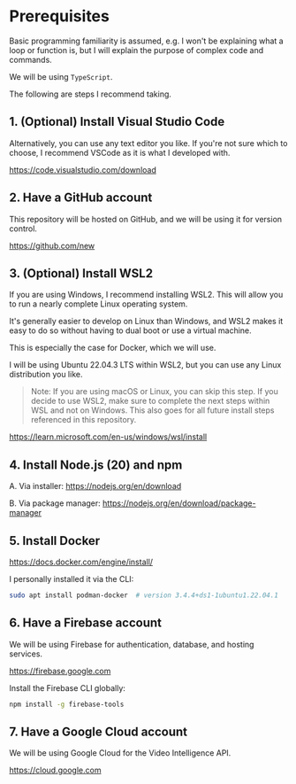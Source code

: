 # Prerequisites

Basic programming familiarity is assumed, e.g. I won't be explaining what a loop or function is, but I will explain the purpose of complex code and commands.

We will be using `TypeScript`.

The following are steps I recommend taking.

## 1. (Optional) Install Visual Studio Code
Alternatively, you can use any text editor you like. If you're not sure which to choose, I recommend VSCode as it is what I developed with.

https://code.visualstudio.com/download

## 2. Have a GitHub account

This repository will be hosted on GitHub, and we will be using it for version control.

https://github.com/new

## 3. (Optional) Install WSL2
If you are using Windows, I recommend installing WSL2. This will allow you to run a nearly complete Linux operating system.

It's generally easier to develop on Linux than Windows, and WSL2 makes it easy to do so without having to dual boot or use a virtual machine.

This is especially the case for Docker, which we will use.

I will be using Ubuntu 22.04.3 LTS within WSL2, but you can use any Linux distribution you like.

> Note: If you are using macOS or Linux, you can skip this step. If you decide to use WSL2, make sure to complete the next steps within WSL and not on Windows. This also goes for all future install steps referenced in this repository.

https://learn.microsoft.com/en-us/windows/wsl/install

## 4. Install Node.js (20) and npm
A. Via installer: https://nodejs.org/en/download

B. Via package manager:
https://nodejs.org/en/download/package-manager

## 5. Install Docker
https://docs.docker.com/engine/install/

I personally installed it via the CLI:

```sh
sudo apt install podman-docker  # version 3.4.4+ds1-1ubuntu1.22.04.1
```

## 6. Have a Firebase account
We will be using Firebase for authentication, database, and hosting services.

https://firebase.google.com

Install the Firebase CLI globally:

```sh
npm install -g firebase-tools
```

## 7. Have a Google Cloud account

We will be using Google Cloud for the Video Intelligence API.

https://cloud.google.com
